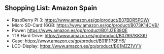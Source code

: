 ## Shopping List: Amazon Spain

* RaspBerry Pi 3: https://www.amazon.es/gp/product/B07BDR5PDW/
* Micro SD-Card 16GB: https://www.amazon.es/gp/product/B073K14CVB/
* Power: https://www.amazon.es/gp/product/B01JZE38QE
* 1TB Hard Drive: https://www.amazon.es/gp/product/B07997KKSK/
* Case: https://www.amazon.es/gp/product/B01F1PSFY6/
* LCD-Display: https://www.amazon.es/gp/product/B01MZZ1VY1/
